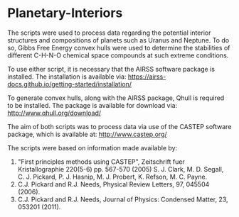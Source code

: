 # Planetary-Interiors

The scripts were used to process data regarding the potential interior structures and compositions of planets such as Uranus and Neptune. To do so, Gibbs Free Energy convex hulls were used to determine the stabilities of different C-H-N-O chemical space compounds at such extreme conditions.

To use either script, it is necessary that the AIRSS software package is installed. The installation is available via:
https://airss-docs.github.io/getting-started/installation/

To generate convex hulls, along with the AIRSS package, Qhull is required to be installed. The package is available for download via:
http://www.qhull.org/download/

The aim of both scripts was to process data via use of the CASTEP software package, which is available at:
http://www.castep.org/

The scripts were based on information made available by:
1. "First principles methods using CASTEP", Zeitschrift fuer Kristallographie 220(5-6) pp. 567-570 (2005) S. J. Clark, M. D. Segall, C. J. Pickard, P. J. Hasnip, M. J. Probert, K. Refson, M. C. Payne.
2. C.J. Pickard and R.J. Needs, Physical Review Letters, 97, 045504 (2006).
3. C.J. Pickard and R.J. Needs, Journal of Physics: Condensed Matter, 23, 053201 (2011).
